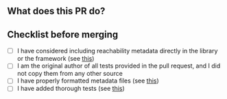 ## What does this PR do?


## Checklist before merging
- [ ] I have considered including reachability metadata directly in the library or the framework (see [this](./CONTRIBUTING.md))
- [ ] I am the original author of all tests provided in the pull request, and I did not copy them from any other source
- [ ] I have properly formatted metadata files (see [this](https://github.com/oracle/graalvm-reachability-metadata/blob/master/CONTRIBUTING.md#format-metadata-files))
- [ ] I have added thorough tests (see [this](https://github.com/oracle/graalvm-reachability-metadata/blob/master/CONTRIBUTING.md#Tests))
